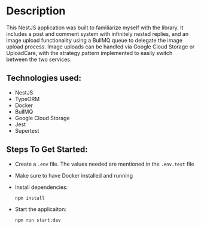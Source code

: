 
# Description

This NestJS application was built to familiarize myself with the library. It includes a post and comment system with infinitely nested replies, and an image upload functionality using a BullMQ queue to delegate the image upload process. Image uploads can be handled via Google Cloud Storage or UploadCare, with the strategy pattern implemented to easily switch between the two services.

## Technologies used:

- NestJS
- TypeORM
- Docker
- BullMQ
- Google Cloud Storage
- Jest
- Supertest

## Steps To Get Started:

- Create a `.env` file. The values needed are mentioned in the `.env.test` file

- Make sure to have Docker installed and running

- Install dependencies:

    `npm install`

- Start the applicaiton:

    `npm run start:dev`
